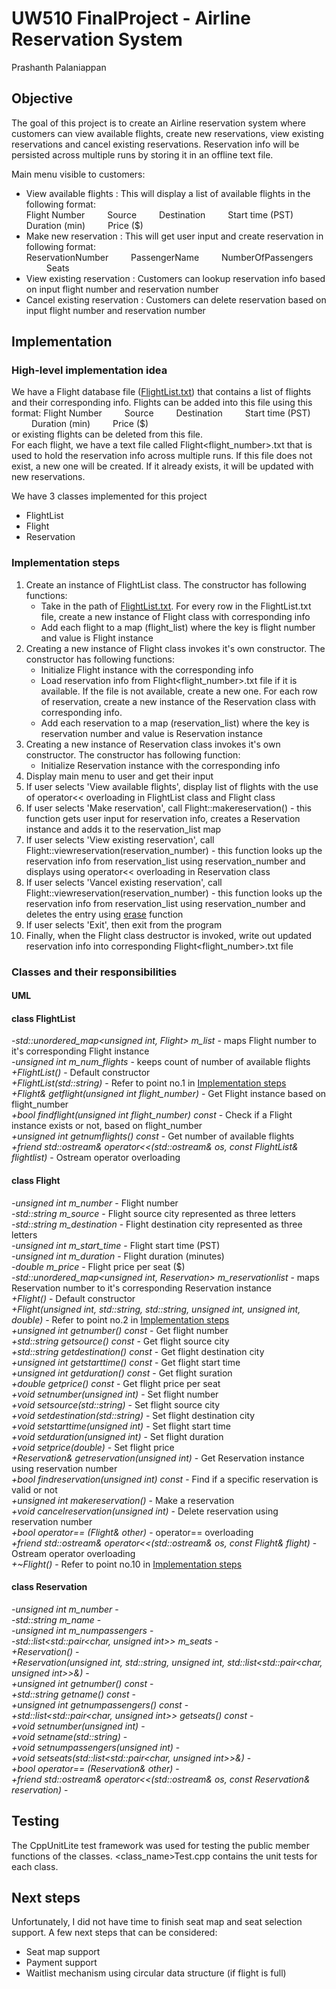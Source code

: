 # UW510 FinalProject - Airline Reservation System
Prashanth Palaniappan

## Objective
The goal of this project is to create an Airline reservation system where customers can view available flights, create new reservations, view existing reservations and cancel existing reservations. Reservation info will be persisted across multiple runs by storing it in an offline text file.

Main menu visible to customers:
- View available flights : This will display a list of available flights in the following format:<br/>
 Flight Number &emsp;&emsp; Source &emsp;&emsp; Destination &emsp;&emsp; Start time (PST) &emsp;&emsp; Duration (min) &emsp;&emsp; Price ($)
- Make new reservation : This will get user input and create reservation in following format:<br/>
 ReservationNumber &emsp;&emsp; PassengerName &emsp;&emsp; NumberOfPassengers &emsp;&emsp; Seats
- View existing reservation : Customers can lookup reservation info based on input flight number and reservation number
- Cancel existing reservation : Customers can delete reservation based on input flight number and reservation number

## Implementation
### High-level implementation idea
We have a Flight database file ([FlightList.txt](AirlineReservation/FlightDatabase/FlightList.txt)) that contains a list of flights and their corresponding info. Flights can be added into this file using this format:
 Flight Number &emsp;&emsp; Source &emsp;&emsp; Destination &emsp;&emsp; Start time (PST) &emsp;&emsp; Duration (min) &emsp;&emsp; Price ($)<br/>
or existing flights can be deleted from this file.<br/>
For each flight, we have a text file called Flight<flight_number>.txt that is used to hold the reservation info across multiple runs. If this file does not exist, a new one will be created. If it already exists, it will be updated with new reservations.

We have 3 classes implemented for this project
- FlightList
- Flight
- Reservation

### Implementation steps
1. Create an instance of FlightList class. The constructor has following functions:  
    - Take in the path of [FlightList.txt](AirlineReservation/FlightDatabase/FlightList.txt). For every row in the FlightList.txt file, create a new instance of Flight class with corresponding info
    - Add each flight to a map (flight_list) where the key is flight number and value is Flight instance
2. Creating a new instance of Flight class invokes it's own constructor. The constructor has following functions:
    - Initialize Flight instance with the corresponding info
    - Load reservation info from Flight<flight_number>.txt file if it is available. If the file is not available, create a new one. For each row of reservation, create a new instance of the Reservation class with corresponding info.
    - Add each reservation to a map (reservation_list) where the key is reservation number and value is Reservation instance
3. Creating a new instance of Reservation class invokes it's own constructor. The constructor has following function:
    - Initialize Reservation instance with the corresponding info
4. Display main menu to user and get their input
5. If user selects 'View available flights', display list of flights with the use of operator<< overloading in FlightList class and Flight class
6. If user selects 'Make reservation', call Flight::makereservation() - this function gets user input for reservation info, creates a Reservation instance and adds it to the reservation_list map
7. If user selects 'View existing reservation', call Flight::viewreservation(reservation_number) - this function looks up the reservation info from reservation_list using reservation_number and displays using operator<< overloading in Reservation class
8. If user selects 'Vancel existing reservation', call Flight::viewreservation(reservation_number) - this function looks up the reservation info from reservation_list using reservation_number and deletes the entry using [erase](https://en.cppreference.com/w/cpp/container/unordered_map/erase) function
9. If user selects 'Exit', then exit from the program
10. Finally, when the Flight class destructor is invoked, write out updated reservation info into corresponding Flight<flight_number>.txt file

### Classes and their responsibilities
#### UML
#### class FlightList
_-std::unordered_map<unsigned int, Flight> m_list_ - maps Flight number to it's corresponding Flight instance<br/>
_-unsigned int m_num_flights_ - keeps count of number of available flights<br/>
_+FlightList()_ - Default constructor<br/>
_+FlightList(std::string)_ - Refer to point no.1 in [Implementation steps](README.md#implementation-steps)<br/>
_+Flight& getflight(unsigned int flight_number)_ - Get Flight instance based on flight_number<br/>
_+bool findflight(unsigned int flight_number) const_ - Check if a Flight instance exists or not, based on flight_number<br/>
_+unsigned int getnumflights() const_ - Get number of available flights<br/>
_+friend std::ostream& operator<<(std::ostream& os, const FlightList& flightlist)_ - Ostream operator overloading<br/>
#### class Flight
_-unsigned int m_number_ - Flight number<br/>
_-std::string m_source_ - Flight source city represented as three letters<br/>
_-std::string m_destination_ - Flight destination city represented as three letters<br/>
_-unsigned int m_start_time_ - Flight start time (PST)<br/>
_-unsigned int m_duration_ - Flight duration (minutes)<br/>
_-double m_price_ - Flight price per seat ($)<br/>
_-std::unordered_map<unsigned int, Reservation> m_reservationlist_ - maps Reservation number to it's corresponding Reservation instance<br/>
_+Flight()_ - Default constructor<br/>
_+Flight(unsigned int, std::string, std::string, unsigned int, unsigned int, double)_ - Refer to point no.2 in [Implementation steps](README.md#implementation-steps)<br/>
_+unsigned int getnumber() const_ - Get flight number<br/>
_+std::string getsource() const_ - Get flight source city<br/>
_+std::string getdestination() const_ - Get flight destination city<br/>
_+unsigned int getstarttime() const_ - Get flight start time<br/>
_+unsigned int getduration() const_ - Get flight suration<br/>
_+double getprice() const_ - Get flight price per seat<br/>
_+void setnumber(unsigned int)_ - Set flight number<br/>
_+void setsource(std::string)_ - Set flight source city<br/>
_+void setdestination(std::string)_ - Set flight destination city<br/>
_+void setstarttime(unsigned int)_ - Set flight start time<br/>
_+void setduration(unsigned int)_ - Set flight duration<br/>
_+void setprice(double)_ - Set flight price<br/>
_+Reservation& getreservation(unsigned int)_ - Get Reservation instance using reservation number<br/>
_+bool findreservation(unsigned int) const_ - Find if a specific reservation is valid or not<br/>
_+unsigned int makereservation()_ - Make a reservation<br/>
_+void cancelreservation(unsigned int)_ - Delete reservation using reservation number<br/>
_+bool operator== (Flight& other)_ - operator== overloading<br/>
_+friend std::ostream& operator<<(std::ostream& os, const Flight& flight)_ - Ostream operator overloading<br/>
_+~Flight()_ - Refer to point no.10 in [Implementation steps](README.md#implementation-steps)<br/>
#### class Reservation
_-unsigned int m_number_ - <br/>
_-std::string m_name_ - <br/>
_-unsigned int m_numpassengers_ - <br/>
_-std::list<std::pair<char, unsigned int>> m_seats_ - <br/>
_+Reservation()_ - <br/>
_+Reservation(unsigned int, std::string, unsigned int, std::list<std::pair<char, unsigned int>>&)_ - <br/> 
_+unsigned int getnumber() const_ - <br/>
_+std::string getname() const_ - <br/>
_+unsigned int getnumpassengers() const_ - <br/> 
_+std::list<std::pair<char, unsigned int>> getseats() const_ - <br/>
_+void setnumber(unsigned int)_ - <br/>
_+void setname(std::string)_ - <br/>
_+void setnumpassengers(unsigned int)_ - <br/>
_+void setseats(std::list<std::pair<char, unsigned int>>&)_ - <br/>
_+bool operator== (Reservation& other)_ - <br/>
_+friend std::ostream& operator<<(std::ostream& os, const Reservation& reservation)_ - <br/>

## Testing
The CppUnitLite test framework was used for testing the public member functions of the classes. <class_name>Test.cpp contains the unit tests for each class.

## Next steps
Unfortunately, I did not have time to finish seat map and seat selection support. A few next steps that can be considered:
- Seat map support
- Payment support
- Waitlist mechanism using circular data structure (if flight is full)
